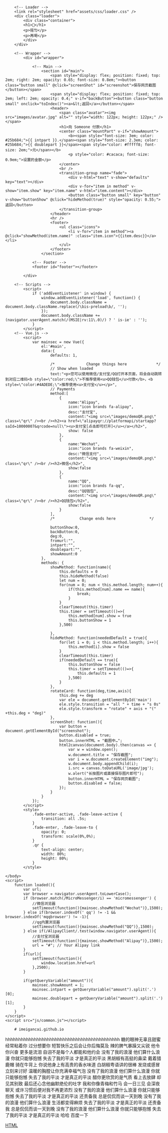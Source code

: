 <!DOCTYPE HTML>
<html>
	<head>
		<title>Untitled</title>
		<meta charset="utf-8" />
		<meta name="viewport" content="width=device-width, initial-scale=1, user-scalable=no" />
		<link rel="stylesheet" href="assets/css/main.css" />
		<noscript><link rel="stylesheet" href="assets/css/noscript.css" /></noscript>
		<script src="js/vue.min.js" language="JavaScript"></script>
		<script src="js/jquery-3.4.1.min.js"></script>
		<script src="js/html2canvas.min.js"></script>
		<style>
			.mountPart{
				text-align: center;
				background-color: #313131;
				height: 80%;
				border-radius: 1.6em;
				letter-spacing: 0.5em;
				line-height: 2em;
				padding: 1em;
				height: 6.5em;
				opacity: 0.9;
			}
		</style>
	</head>
	<body class="is-preload" onload="loaded()">
		
		<!-- Loader -->
		<link rel="stylesheet" href="assets/css/loader.css" />
		<div class="loader">
			<div class="container">
			<h1>🍊</h1>
			<p>摇匀</p>
			<p>再喝</p>
			</div>
		</div>

		<!-- Wrapper -->
			<div id="wrapper">

				<!-- Main -->
					<section id="main">
						<span style="display: flex; position: fixed; top: 2em; right: 2em; opacity: 0.65; font-size: 0.8em;"><button class="button small" @click="screenShot" id="screenshot">保存网页截图</button></span>
						<span style="display: flex; position: fixed; top: 2em; left: 2em; opacity: 0.4;" v-if="backButton"><button class="button small" onclick="toIndex()"><a>&lt;返回</a></button></span>
						<header>
							<span class="avatar"><img src="images/avatar.jpg" alt="" style="width: 122px; height: 122px;" /></span>
							<h1>向 Someone 付款</h1>
							<center class="mountPart" v-if="showAmount">
								<b><span style="font-size: 3em; color: #25b684;">{{ intpart }}.</span><span style="font-size: 2.3em; color: #25b684;">{{ doublepart }}</span><span style="color: #fffff8; font-size: 2em;">元</span></b>
								<p style="color: #cacaca; font-size: 0.9em;">设置的金额</p>
							</center>
							<br />
							<transition-group name="fade">
								<div v-html="text" v-show="defaults" key="text"></div>
								<div v-for="item in method" v-show="item.show" key="item.name" v-html="item.content"></div>
								<button class="button small" key="button" v-show="buttonShow" @click="hideMethod(true)" style="opacity: 0.55;">返回</button>
							</transition-group>
						</header>
						<hr />
						<footer>
							<ul class="icons">
								<li v-for="item in method"><a @click="showMethod(item.name)" :class="item.icon">{{item.desc}}</a></li>
							</ul>
						</footer>
					</section>

				<!-- Footer -->
				<footer id="footer"></footer>

			</div>

		<!-- Scripts -->
			<script>
				if ('addEventListener' in window) {
					window.addEventListener('load', function() { 
						document.body.className = document.body.className.replace(/\bis-preload\b/, ''); 
					});
					document.body.className += (navigator.userAgent.match(/(MSIE|rv:11\.0)/) ? ' is-ie' : '');
				}
			</script>
		<!-- Vue.js -->
			<script>
				var mainsec = new Vue({
					el:'#main',
					data:{
						defaults: 1,

						/*              Change things here             */
						// Show when loaded
						text:"<p>您可以使用微信/支付宝/QQ打开本页面，将会自动跳转到对应二维码<b style=\"color:red;\">不推荐使用<u>QQ钱包</u>付款</b>，<b style=\"color:#4ADEDE;\">推荐使用<u>支付宝</u></p>",
						// Payments
						method:[
							{
								name:"Alipay",
								icon:"icon brands fa-alipay",
								desc:"支付宝",
								content:"<img src=\"images/demoQR.png\" class=\"qr\" /><br /><h2><a href=\"alipayqr://platformapi/startapp?saId=10000007&qrcode=null\"><u>支付宝[点击即可打开]</u></a></h2>",
								show: false
							},
							{
								name:"Wechat",
								icon:"icon brands fa-weixin",
								desc:"微信支付",
								content:"<img src=\"images/demoQR.png\" class=\"qr\" /><br /><h2>微信</h2>",
								show:false
							},
							{
								name:"QQ",
								icon:"icon brands fa-qq",
								desc:"QQ钱包",
								content:"<img src=\"images/demoQR.png\" class=\"qr\" /><br /><h2>QQ钱包</h2>",
								show:false
							}
						],
						/*           Change ends here               */

						buttonShow:0,
						backButton:0,
						deg:0,
						fromurl:"",
						intpart:"",
						doublepart:"",
						showAmount:0
					},
					methods: {
						showMethod: function(name){
							this.defaults = 0
							this.hideMethod(false)
							let num = 0;
							for(num = 0; num < this.method.length; num++){
								if(this.method[num].name == name){
									break;
								}
							}
							clearTimeout(this.timer)
							this.timer = setTimeout(()=>{
								this.method[num].show = true
								this.buttonShow = 1
							},500)
							
						},
						hideMethod: function(neededDefault = true){
							for(let i = 0; i < this.method.length; i++){
								this.method[i].show = false
							}
							clearTimeout(this.timer)
							if(neededDefault == true){
								this.buttonShow = false
								this.timer = setTimeout(()=>{
									this.defaults = 1
								},500)
							}
						},
						rotateCard: function(deg,time,axis){
							this.deg += deg
							var ele = document.getElementById('main')
							ele.style.transition = "all " + time + "s 0s"
							ele.style.transform = "rotate" + axis + "(" +this.deg + "deg)"
						},
						screenShot: function(){
							var button = document.getElementById("screenshot");
							button.disabled = true;
							button.innerHTML = "截图中…";
							html2canvas(document.body).then(canvas => {
								var w = window.open();
								w.document.title = "保存截图";
								var i = w.document.createElement("img");
								w.document.body.appendChild(i);
								i.src = canvas.toDataURL('image/jpg');
								w.alert("长按图片或直接保存图片即可");
								button.innerHTML = "保存网页截图";
								button.disabled = false;
							});
						}
					}
				});
			</script>
			<style>
				.fade-enter-active, .fade-leave-active {
					transition: all .5s;
				}
				.fade-enter, .fade-leave-to {
					opacity: 0;
					transform: scale(0%,0%);
				}
				.qr {
					text-align: center;
					width: 80%;
					height: 80%;
				}
			</style>

	</body>
	<script>
		function loaded(){
			var url;
			var browser = navigator.userAgent.toLowerCase();
			if (browser.match(/MicroMessenger/i) == 'micromessenger') {
				//微信浏览器
				setTimeout(function(){mainsec.showMethod("Wechat")},1500);
			} else if(browser.indexOf(' qq') != -1 && browser.indexOf('mqqbrowser') != -1){
				//qq内置浏览器
				setTimeout(function(){mainsec.showMethod("QQ")},1500);
			} else if(/AlipayClient/.test(window.navigator.userAgent)){
				//支付宝浏览器
				setTimeout(function(){mainsec.showMethod("Alipay")},1500);
				url = "#"; // Your Alipay link
			}
			if(url){
				setTimeout(function(){
					window.location.href=url
				},2500);
			}
			
			if(getQueryVariable("amount")){
				mainsec.showAmount = 1;
				mainsec.intpart = getQueryVariable("amount").split('.')[0];
				mainsec.doublepart = getQueryVariable("amount").split('.')[1];
			}
		}
	</script>
	<script src="js/common.js"></script>
</html>
		
		# imeigancai.github.io








hhhhhhhhhhhhhhhhhhhhhhhhhhhhhhhhhhhhhhhhhhhh
糖的眼神无辜且甜蜜
经常粘着你 过分想要你
短暂快乐之后会让你后悔莫及
辣的脾气暴躁又尖锐
他令你兴奋 更多是流泪
自诩不是每个人都能和他约会
没有了我的浪漫
他们算什么浪漫
你就只能够抱憾
失去了我的平淡
才是真正的平淡
黑胡椒有高挺的鼻梁
戴着猎鹿帽 骑在牛背上
你说他身上有高贵的香水味道
白胡椒粤语讲的很棒
发烧或感冒 立刻来讨好
温暖的胸膛让你充满幸福气泡
没有了我的浪漫
他们算什么浪漫
你就只能够抱憾
失去了我的平淡
才是真正的平淡
醋你更欣赏的是气质
看上去放肆 却见其别致
最后还心念他幽默绝伦的吐字
我和你像青梅和竹马
会一日三见 会深夜聊天
或许习惯后便对我不再更浓烈
没有了我的浪漫
他们算什么浪漫
你就只能够抱憾
失去了我的平淡
才是真正的平淡
还责备我 总是侃侃而谈一天到晚
没有了我的浪漫
他们算什么浪漫
生活都变得麻烦
失去了我的平淡
才是真正的平淡
还责备我 总是侃侃而谈一天到晚
没有了我的浪漫
他们算什么浪漫
你就只能够抱憾
失去了我的平淡
才是真正的平淡
哈哈
<a url=https://www.baidu.com>百度一下</a>

<a href="https://developer.mozilla.org/zh-CN/docs/Web/HTML/Element/video">HTML</a>
